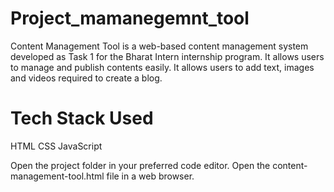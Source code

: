 # Project_mamanegemnt_tool

Content Management Tool is a web-based content management system developed as Task 1 for the Bharat Intern internship program. It allows users to manage and publish contents easily. It allows users to add text, images and videos required to create a blog.

# Tech Stack Used

HTML
CSS
JavaScript


Open the project folder in your preferred code editor.
Open the content-management-tool.html file in a web browser.
